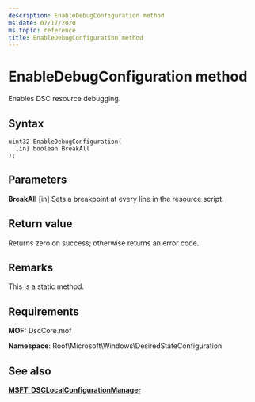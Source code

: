 ```yaml
---
description: EnableDebugConfiguration method
ms.date: 07/17/2020
ms.topic: reference
title: EnableDebugConfiguration method
---
```

# EnableDebugConfiguration method

Enables DSC resource debugging.

## Syntax

```mof
uint32 EnableDebugConfiguration(
  [in] boolean BreakAll
);
```

## Parameters

**BreakAll** \[in\]
Sets a breakpoint at every line in the resource script.

## Return value

Returns zero on success; otherwise returns an error code.

## Remarks

This is a static method.

## Requirements

**MOF:** DscCore.mof

**Namespace**: Root\Microsoft\Windows\DesiredStateConfiguration

## See also

[**MSFT_DSCLocalConfigurationManager**](msft-dsclocalconfigurationmanager.md)
